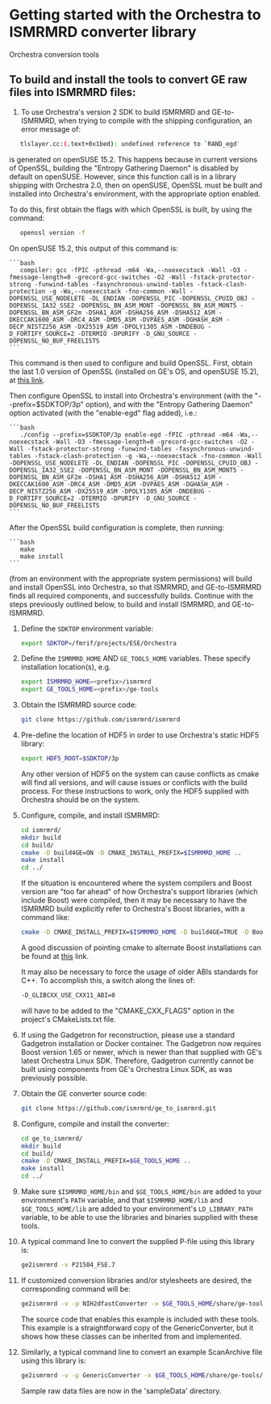 # Getting started with the Orchestra to ISMRMRD converter library

Orchestra conversion tools

## To build and install the tools to convert GE raw files into ISMRMRD files:

1.  To use Orchestra's version 2 SDK to build ISMRMRD and GE-to-ISMRMRD, when trying to compile with
    the shipping configuration, an error message of:

   ```bash
      tlslayer.cc:(.text+0x1bed): undefined reference to `RAND_egd'
   ```

   is generated on openSUSE 15.2.  This happens because in current versions of OpenSSL, building the
   "Entropy Gathering Daemon" is disabled by default on openSUSE.  However, since this function call
   is in a library shipping with Orchestra 2.0, then on openSUSE, OpenSSL must be built and installed
   into Orchestra's environment, with the appropriate option enabled.

   To do this, first obtain the flags with which OpenSSL is built, by using the command:

   ```bash
      openssl version -f
   ```

   On openSUSE 15.2, this output of this command is:

    ```bash
       compiler: gcc -fPIC -pthread -m64 -Wa,--noexecstack -Wall -O3 -fmessage-length=0 -grecord-gcc-switches -O2 -Wall -fstack-protector-strong -funwind-tables -fasynchronous-unwind-tables -fstack-clash-protection -g -Wa,--noexecstack -fno-common -Wall -DOPENSSL_USE_NODELETE -DL_ENDIAN -DOPENSSL_PIC -DOPENSSL_CPUID_OBJ -DOPENSSL_IA32_SSE2 -DOPENSSL_BN_ASM_MONT -DOPENSSL_BN_ASM_MONT5 -DOPENSSL_BN_ASM_GF2m -DSHA1_ASM -DSHA256_ASM -DSHA512_ASM -DKECCAK1600_ASM -DRC4_ASM -DMD5_ASM -DVPAES_ASM -DGHASH_ASM -DECP_NISTZ256_ASM -DX25519_ASM -DPOLY1305_ASM -DNDEBUG -D_FORTIFY_SOURCE=2 -DTERMIO -DPURIFY -D_GNU_SOURCE -DOPENSSL_NO_BUF_FREELISTS
    ```

   This command is then used to configure and build OpenSSL.  First, obtain the last 1.0 version of
   OpenSSL (installed on GE's OS, and openSUSE 15.2), at [this
   link](https://github.com/openssl/openssl/releases/tag/OpenSSL_1_1_1g).

   Then configure OpenSSL to install into Orchestra's environment (with the "--prefix=$SDKTOP/3p"
   option), and with the "Entropy Gathering Daemon" option activated (with the "enable-egd" flag
   added), i.e.:

    ```bash
       ./config --prefix=$SDKTOP/3p enable-egd -fPIC -pthread -m64 -Wa,--noexecstack -Wall -O3 -fmessage-length=0 -grecord-gcc-switches -O2 -Wall -fstack-protector-strong -funwind-tables -fasynchronous-unwind-tables -fstack-clash-protection -g -Wa,--noexecstack -fno-common -Wall -DOPENSSL_USE_NODELETE -DL_ENDIAN -DOPENSSL_PIC -DOPENSSL_CPUID_OBJ -DOPENSSL_IA32_SSE2 -DOPENSSL_BN_ASM_MONT -DOPENSSL_BN_ASM_MONT5 -DOPENSSL_BN_ASM_GF2m -DSHA1_ASM -DSHA256_ASM -DSHA512_ASM -DKECCAK1600_ASM -DRC4_ASM -DMD5_ASM -DVPAES_ASM -DGHASH_ASM -DECP_NISTZ256_ASM -DX25519_ASM -DPOLY1305_ASM -DNDEBUG -D_FORTIFY_SOURCE=2 -DTERMIO -DPURIFY -D_GNU_SOURCE -DOPENSSL_NO_BUF_FREELISTS
    ```

   After the OpenSSL build configuration is complete, then running:

    ```bash
       make
       make install
    ```

   (from an environment with the appropriate system permissions) will build and install OpenSSL
   into Orchestra, so that ISMRMRD, and GE-to-ISMRMRD finds all required components, and
   successfully builds.  Continue with the steps previously outlined below, to build and install
   ISMRMRD, and GE-to-ISMRMRD.

1.  Define the `SDKTOP` environment variable:

    ```bash
    export SDKTOP=/fmrif/projects/ESE/Orchestra
    ```

1. Define the `ISMRMRD_HOME` AND `GE_TOOLS_HOME` variables. These specify installation location(s), e.g.

    ```bash
    export ISMRMRD_HOME=<prefix>/ismrmrd
    export GE_TOOLS_HOME=<prefix>/ge-tools
    ```

1.  Obtain the ISMRMRD source code:

    ```bash
    git clone https://github.com/ismrmrd/ismrmrd
    ```

1.  Pre-define the location of HDF5 in order to use Orchestra's static HDF5 library:

    ```bash
    export HDF5_ROOT=$SDKTOP/3p
    ```

    Any other version of HDF5 on the system can cause conflicts as cmake will find all versions, and
    will cause issues or conflicts with the build process.  For these instructions to work, only the
    HDF5 supplied with Orchestra should be on the system.

1. Configure, compile, and install ISMRMRD:

    ```bash
    cd ismrmrd/
    mkdir build
    cd build/
    cmake -D build4GE=ON -D CMAKE_INSTALL_PREFIX=$ISMRMRD_HOME ..
    make install
    cd ../
    ```

   If the situation is encountered where the system compilers and Boost version are "too far ahead"
   of how Orchestra's support libraries (which include Boost) were compiled, then it may be necessary
   to have the ISMRMRD build explicitly refer to Orchestra's Boost libraries, with a command like:

   ```bash
   cmake -D CMAKE_INSTALL_PREFIX=$ISMRMRD_HOME -D build4GE=TRUE -D Boost_NO_BOOST_CMAKE=TRUE -D Boost_NO_SYSTEM_PATHS=TRUE ..
   ```

   A good discussion of pointing cmake to alternate Boost installations can be found at [this](
   https://stackoverflow.com/questions/3016448/how-can-i-get-cmake-to-find-my-alternative-boost-installation)
   link.

   It may also be necessary to force the usage of older ABIs standards for C++.  To accomplish this,
   a switch along the lines of:

   ```bash
   -D_GLIBCXX_USE_CXX11_ABI=0
   ```

   will have to be added to the "CMAKE_CXX_FLAGS" option in the project's CMakeLists.txt file.

1. If using the Gadgetron for reconstruction, please use a standard Gadgetron installation or Docker
   container.  The Gadgetron now requires Boost version 1.65 or newer, which is newer than that
   supplied with GE's latest Orchestra Linux SDK.  Therefore, Gadgetron currently cannot be built
   using components from GE's Orchestra Linux SDK, as was previously possible.

1. Obtain the GE converter source code:

    ```bash
    git clone https://github.com/ismrmrd/ge_to_ismrmrd.git
    ```

1. Configure, compile and install the converter:

    ```bash
    cd ge_to_ismrmrd/
    mkdir build
    cd build/
    cmake -D CMAKE_INSTALL_PREFIX=$GE_TOOLS_HOME ..
    make install
    cd ../
    ```
1. Make sure `$ISMRMRD_HOME/bin` and `$GE_TOOLS_HOME/bin` are added to your environment's `PATH` variable,
   and that `$ISMRMRD_HOME/lib` and `$GE_TOOLS_HOME/lib` are added to your environment's `LD_LIBRARY_PATH`
   variable, to be able to use the libraries and binaries supplied with these tools.

1. A typical command line to convert the supplied P-file using this library is:

   ```bash
   ge2ismrmrd -v P21504_FSE.7
   ```

1. If customized conversion libraries and/or stylesheets are desired, the corresponding command will be:

   ```bash
   ge2ismrmrd -v -p NIH2dfastConverter -x $GE_TOOLS_HOME/share/ge-tools/config/default.xsl P21504_FSE.7
   ```

   The source code that enables this example is included with these tools. This example is a straightforward
   copy of the GenericConverter, but it shows how these classes can be inherited from and implemented.

1. Similarly, a typical command line to convert an example ScanArchive file using this library is:

   ```bash
   ge2ismrmrd -v -p GenericConverter -x $GE_TOOLS_HOME/share/ge-tools/config/default.xsl ScanArchive_FSE.h5
   ```

   Sample raw data files are now in the 'sampleData' directory.

